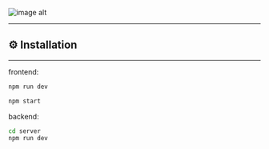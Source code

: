 ![image alt](https://github.com/0H3rY0/Task-Manager/blob/0f329a1a7b83b96758e630a23297637144cb7a5b/%F0%9F%92%BBTaskManager.png)

---

## ⚙️ Installation

---
frontend: 

```bash
npm run dev
```

```bash
npm start
```

backend: 

```bash
cd server
npm run dev
```
